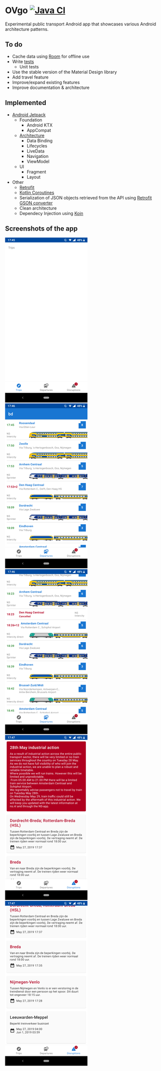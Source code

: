 # OVgo [![Java CI](https://github.com/Marc-JB/OVgo/workflows/Java%20CI/badge.svg)](https://github.com/Marc-JB/OVgo/actions?query=workflow%3A%22Java+CI%22)
Experimental public transport Android app that showcases various Android architecture patterns.

## To do
* Cache data using [Room](https://developer.android.com/topic/libraries/architecture/room) for offline use
* Write [tests](https://developer.android.com/training/testing/)
  * Unit tests
* Use the stable version of the Material Design library
* Add travel feature
* Improve/expand existing features
* Improve documentation & architecture

## Implemented
* [Android Jetpack](https://developer.android.com/jetpack)
  * Foundation
    * Android KTX
    * AppCompat
  * [Architecture](https://developer.android.com/topic/libraries/architecture/)
    * Data Binding
    * Lifecycles
    * LiveData
    * Navigation
    * ViewModel
  * UI
    * Fragment
    * Layout
* Other
  * [Retrofit](https://square.github.io/retrofit/)
  * [Kotlin Coroutines](https://kotlinlang.org/docs/reference/coroutines-overview.html)
  * Serialization of JSON objects retrieved from the API using [Retrofit GSON converter](https://github.com/square/retrofit/tree/master/retrofit-converters/gson)
  * Clean architecture
  * Dependecy Injection using [Koin](https://insert-koin.io/)

## Screenshots of the app
![Trips](/docs/screenshots/trips-1.png?raw=true "Trips")
![Departures](/docs/screenshots/departures-1.png?raw=true "Departures")
![Departures](/docs/screenshots/departures-2.png?raw=true "Departures")
![Disruptions](/docs/screenshots/disruptions-1.png?raw=true "Disruptions")
![Disruptions](/docs/screenshots/disruptions-2.png?raw=true "Disruptions")
